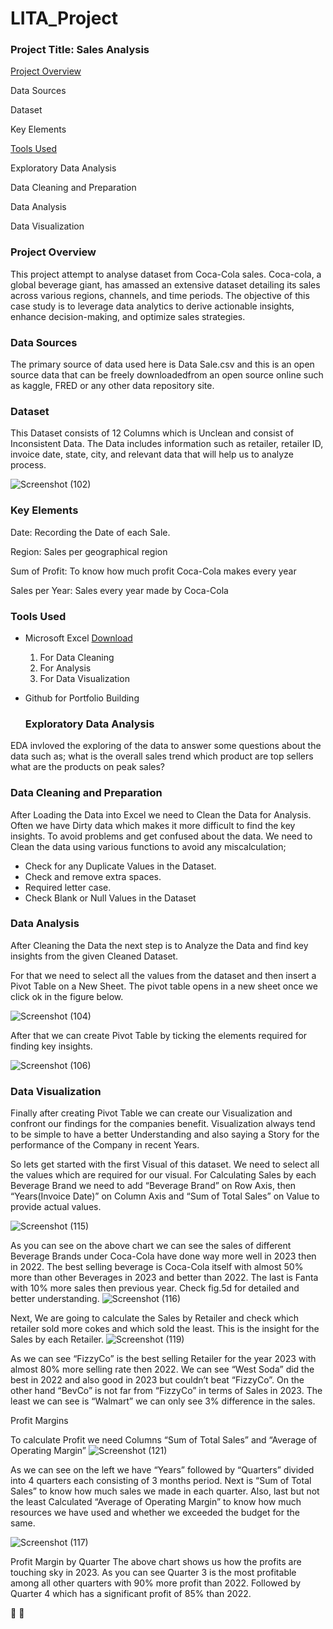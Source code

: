 # LITA_Project
### Project Title: Sales Analysis

[Project Overview](#project.overview)

Data Sources

Dataset

Key Elements

[Tools Used](#tools.used)

Exploratory Data Analysis

Data Cleaning and Preparation

Data Analysis

Data Visualization

### Project Overview
This project attempt to analyse dataset from Coca-Cola sales. Coca-cola, a global beverage giant, has amassed an extensive dataset detailing its sales across various regions, channels, and time periods. The objective of this case study is to leverage data analytics to derive actionable insights, enhance decision-making, and optimize sales strategies.

### Data Sources
The primary source of data used here is Data Sale.csv and this is an open source data that can be freely downloadedfrom an open source online such as kaggle, FRED or any other data repository site. 

### Dataset
This Dataset consists of 12 Columns which is Unclean and consist of Inconsistent Data. The Data includes information such as retailer, retailer ID, invoice date, state, city, and relevant data that will help us to analyze process.

![Screenshot (102)](https://github.com/user-attachments/assets/05767756-c97a-48a0-99cf-b8cdb62ac23c)

### Key Elements

Date: Recording the Date of each Sale.

Region: Sales per geographical region

Sum of Profit: To know how much profit Coca-Cola makes every year

Sales per Year: Sales every year made by Coca-Cola

### Tools Used
- Microsoft Excel [Download](http://www.microsoft.com)
  1. For Data Cleaning
  2. For Analysis
  3. For Data Visualization
- Github for Portfolio Building

  ### Exploratory Data Analysis
EDA invloved the exploring of the data to answer some questions about the data such as;
what is the overall sales trend
which product are top sellers 
what are the products on peak sales?

  ### Data Cleaning and Preparation
After Loading the Data into Excel we need to Clean the Data for Analysis. Often we have Dirty data which makes it more difficult to find the key insights. To avoid problems and get confused about the data. We need to Clean the data using various functions to avoid any miscalculation;
- Check for any Duplicate Values in the Dataset.
- Check and remove extra spaces.
- Required letter case.
- Check Blank or Null Values in the Dataset

### Data Analysis

  After Cleaning the Data the next step is to Analyze the Data and find key insights from the given Cleaned Dataset.

For that we need to select all the values from the dataset and then insert a Pivot Table on a New Sheet. The pivot table opens in a new sheet once we click ok in the figure below.

![Screenshot (104)](https://github.com/user-attachments/assets/90f299e9-3d0f-49b1-9c6b-be9fa96f879b)

After that we can create Pivot Table by ticking the elements required for finding key insights.

![Screenshot (106)](https://github.com/user-attachments/assets/7a42a067-1a86-4770-a93d-d6e4822d366e)

 ### Data Visualization
 Finally after creating Pivot Table we can create our Visualization and confront our findings for the companies benefit. Visualization always tend to be simple to have a better Understanding and also saying a Story for the performance of the Company in recent Years.

So lets get started with the first Visual of this dataset. We need to select all the values which are required for our visual. For Calculating Sales by each Beverage Brand we need to add “Beverage Brand” on Row Axis, then “Years(Invoice Date)” on Column Axis and “Sum of Total Sales” on Value to provide actual values.

![Screenshot (115)](https://github.com/user-attachments/assets/8564928d-f0f4-4560-a0f7-7f1567958426)

As you can see on the above chart we can see the sales of different Beverage Brands under Coca-Cola have done way more well in 2023 then in 2022. The best selling beverage is Coca-Cola itself with almost 50% more than other Beverages in 2023 and better than 2022. The last is Fanta with 10% more sales then previous year. Check fig.5d for detailed and better understanding.
![Screenshot (116)](https://github.com/user-attachments/assets/3052c6ee-0cc0-4a77-ab1b-4ca58c4db744)

Next, We are going to calculate the Sales by Retailer and check which retailer sold more cokes and which sold the least. This is the insight for the Sales by each Retailer.
![Screenshot (119)](https://github.com/user-attachments/assets/fddb40a6-a6b8-4999-9ff7-0b07f97c4e78)


As we can see “FizzyCo” is the best selling Retailer for the year 2023 with almost 80% more selling rate then 2022. We can see “West Soda” did the best in 2022 and also good in 2023 but couldn’t beat “FizzyCo”. On the other hand “BevCo” is not far from “FizzyCo” in terms of Sales in 2023. The least we can see is “Walmart” we can only see 3% difference in the sales.

Profit Margins

To calculate Profit we need Columns “Sum of Total Sales” and “Average of Operating Margin”
![Screenshot (121)](https://github.com/user-attachments/assets/1d48641f-b87c-444f-bc7d-fd517eed727e)

As we can see on the left we have “Years” followed by “Quarters” divided into 4 quarters each consisting of 3 months period. Next is “Sum of Total Sales” to know how much sales we made in each quarter. Also, last but not the least Calculated “Average of Operating Margin” to know how much resources we have used and whether we exceeded the budget for the same.

![Screenshot (117)](https://github.com/user-attachments/assets/a35c188f-97cb-4ae5-bd0e-77d028dd5d1c)

Profit Margin by Quarter
The above chart shows us how the profits are touching sky in 2023. As you can see Quarter 3 is the most profitable among all other quarters with 90% more profit than 2022. Followed by Quarter 4 which has a significant profit of 85% than 2022.


🥇
🧮

